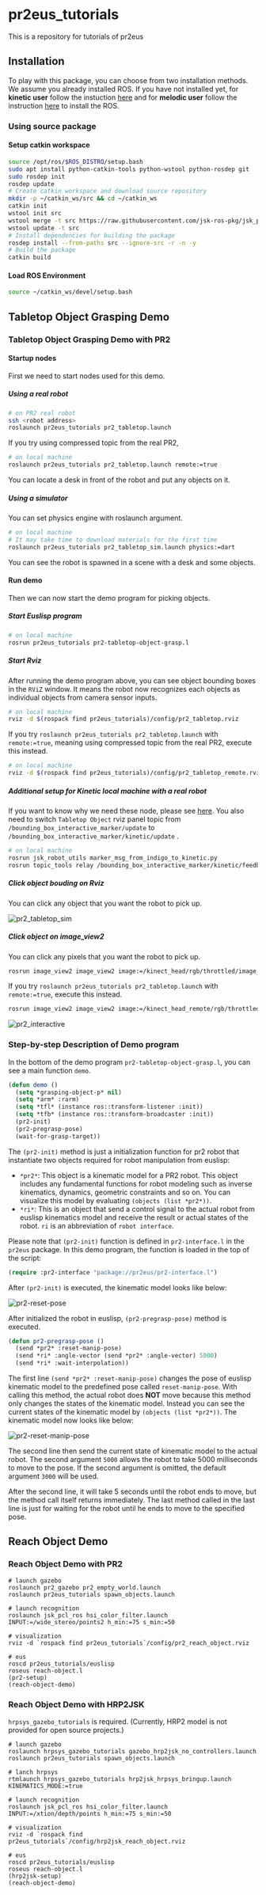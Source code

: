 # pr2eus_tutorials

This is a repository for tutorials of pr2eus

## Installation

To play with this package, you can choose from two installation methods. We assume you already installed ROS. If you have not installed yet, for **kinetic user** follow the instuction [here](http://wiki.ros.org/kinetic/Installation/Ubuntu) and for **melodic user** follow the instruction [here](http://wiki.ros.org/melodic/Installation/Ubuntu) to install the ROS.

### Using source package

#### Setup catkin workspace

```bash
source /opt/ros/$ROS_DISTRO/setup.bash
sudo apt install python-catkin-tools python-wstool python-rosdep git
sudo rosdep init
rosdep update
# Create catkin workspace and download source repository
mkdir -p ~/catkin_ws/src && cd ~/catkin_ws
catkin init
wstool init src
wstool merge -t src https://raw.githubusercontent.com/jsk-ros-pkg/jsk_pr2eus/tree/master/pr2eus_tutorials/pr2eus_tutorials.rosinstall
wstool update -t src
# Install dependencies for building the package
rosdep install --from-paths src --ignore-src -r -n -y
# Build the package
catkin build
```

#### Load ROS Environment

```bash
source ~/catkin_ws/devel/setup.bash
```

## Tabletop Object Grasping Demo

### Tabletop Object Grasping Demo with PR2

#### Startup nodes

First we need to start nodes used for this demo.

##### Using a real robot

```bash
# on PR2 real robot
ssh <robot address>
roslaunch pr2eus_tutorials pr2_tabletop.launch
```

If you try using compressed topic from the real PR2,

```bash
# on local machine
roslaunch pr2eus_tutorials pr2_tabletop.launch remote:=true
```

You can locate a desk in front of the robot and put any objects on it.

##### Using a simulator

You can set physics engine with roslaunch argument.

```bash
# on local machine
# It may take time to download materials for the first time
roslaunch pr2eus_tutorials pr2_tabletop_sim.launch physics:=dart
```

You can see the robot is spawned in a scene with a desk and some objects.

#### Run demo

Then we can now start the demo program for picking objects.

##### Start Euslisp program

```bash
# on local machine
rosrun pr2eus_tutorials pr2-tabletop-object-grasp.l
```

##### Start Rviz

After running the demo program above, you can see object bounding boxes in the `RViZ` window.
It means the robot now recognizes each objects as individual objects from camera sensor inputs.

```bash
# on local machine
rviz -d $(rospack find pr2eus_tutorials)/config/pr2_tabletop.rviz
```

If you try `roslaunch pr2eus_tutorials pr2_tabletop.launch` with `remote:=true`, meaning using compressed topic from the real PR2, execute this instead.
```bash
# on local machine
rviz -d $(rospack find pr2eus_tutorials)/config/pr2_tabletop_remote.rviz
```

##### Additional setup for Kinetic local machine with a real robot

If you want to know why we need these node, please see [here](https://github.com/jsk-ros-pkg/jsk_pr2eus/pull/387#issuecomment-470505882).
You also need to switch `Tabletop Object` rviz panel topic from `/bounding_box_interactive_marker/update` to `/bounding_box_interactive_marker/kinetic/update` .

```bash
# on local machine
rosrun jsk_robot_utils marker_msg_from_indigo_to_kinetic.py
rosrun topic_tools relay /bounding_box_interactive_marker/kinetic/feedback  /bounding_box_interactive_marker/feedback
```

##### Click object bouding on Rviz

You can click any object that you want the robot to pick up.


![pr2_tabletop_sim](https://gist.githubusercontent.com/furushchev/b3f3bb08953407966f80f4b0ac70c7dd/raw/pr2_tabletop_screen.png)


##### Click object on image_view2

You can click any pixels that you want the robot to pick up.

```bash
rosrun image_view2 image_view2 image:=/kinect_head/rgb/throttled/image_rect_color camera_info:=/head_mount_kinect/rgb/camera_info
```

If you try `roslaunch pr2eus_tutorials pr2_tabletop.launch` with `remote:=true`, execute this instead.

```bash
rosrun image_view2 image_view2 image:=/kinect_head_remote/rgb/throttled/image_rect_color camera_info:=/head_mount_kinect/rgb/camera_info
```

![pr2_interactive](https://user-images.githubusercontent.com/19769486/81817136-3913f200-9567-11ea-800a-f95bd4057cb5.png)


### Step-by-step Description of Demo program

In the bottom of the demo program `pr2-tabletop-object-grasp.l`, you can see a main function `demo`.

```lisp
(defun demo ()
  (setq *grasping-object-p* nil)
  (setq *arm* :rarm)
  (setq *tfl* (instance ros::transform-listener :init))
  (setq *tfb* (instance ros::transform-broadcaster :init))
  (pr2-init)
  (pr2-pregrasp-pose)
  (wait-for-grasp-target))
```

The `(pr2-init)` method is just a initialization function for pr2 robot that instantiate two objects required for robot manipulation from euslisp:

- `*pr2*`: This object is a kinematic model for a PR2 robot. This object includes any fundamental functions for robot modeling such as inverse kinematics, dynamics, geometric constraints and so on. You can visualize this model by evaluating `(objects (list *pr2*))`.
- `*ri*`: This is an object that send a control signal to the actual robot from euslisp kinematics model and receive the result or actual states of the robot. `ri` is an abbreviation of `robot interface`.

Please note that `(pr2-init)` function is defined in `pr2-interface.l` in the `pr2eus` package.
In this demo program, the function is loaded in the top of the script:

```lisp
(require :pr2-interface "package://pr2eus/pr2-interface.l")
```

After `(pr2-init)` is executed, the kinematic model looks like below:

![pr2-reset-pose](https://user-images.githubusercontent.com/1901008/39504750-d44efa06-4e08-11e8-8aef-7c0f3ce0802b.png)


After initialized the robot in euslisp, `(pr2-pregrasp-pose)` method is executed.

```lisp
(defun pr2-pregrasp-pose ()
  (send *pr2* :reset-manip-pose)
  (send *ri* :angle-vector (send *pr2* :angle-vector) 5000)
  (send *ri* :wait-interpolation))
```

The first line `(send *pr2* :reset-manip-pose)` changes the pose of euslisp kinematic model to the predefined pose called `reset-manip-pose`.
With calling this method, the actual robot does **NOT** move because this method only changes the states of the kinematic model. Instead you can see the current states of the kinematic model by `(objects (list *pr2*))`.
The kinematic model now looks like below:

![pr2-reset-manip-pose](https://user-images.githubusercontent.com/1901008/39504749-d42a4ff8-4e08-11e8-8597-6ca54b5a97e7.png)

The second line then send the current state of kinematic model to the actual robot.
The second argument `5000` allows the robot to take 5000 milliseconds to move to the pose. If the second argument is omitted, the default argument `3000` will be used.

After the second line, it will take 5 seconds until the robot ends to move, but the method call itself returns immediately.
The last method called in the last line is just for waiting for the robot until he ends to move to the specified pose.


## Reach Object Demo
### Reach Object Demo with PR2

```
# launch gazebo
roslaunch pr2_gazebo pr2_empty_world.launch
roslaunch pr2eus_tutorials spawn_objects.launch

# launch recognition
roslaunch jsk_pcl_ros hsi_color_filter.launch INPUT:=/wide_stereo/points2 h_min:=75 s_min:=50

# visualization
rviz -d `rospack find pr2eus_tutorials`/config/pr2_reach_object.rviz

# eus
roscd pr2eus_tutorials/euslisp
roseus reach-object.l
(pr2-setup)
(reach-object-demo)
```

### Reach Object Demo with HRP2JSK

`hrpsys_gazebo_tutorials` is required.
(Currently, HRP2 model is not provided for open source projects.)

```
# launch gazebo
roslaunch hrpsys_gazebo_tutorials gazebo_hrp2jsk_no_controllers.launch
roslaunch pr2eus_tutorials spawn_objects.launch

# lanch hrpsys
rtmlaunch hrpsys_gazebo_tutorials hrp2jsk_hrpsys_bringup.launch KINEMATICS_MODE:=true

# launch recognition
roslaunch jsk_pcl_ros hsi_color_filter.launch INPUT:=/xtion/depth/points h_min:=75 s_min:=50

# visualization
rviz -d `rospack find pr2eus_tutorials`/config/hrp2jsk_reach_object.rviz

# eus
roscd pr2eus_tutorials/euslisp
roseus reach-object.l
(hrp2jsk-setup)
(reach-object-demo)
```
